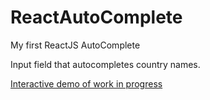 # ReactAutoComplete
My first ReactJS AutoComplete

Input field that autocompletes country names.

[Interactive demo of work in progress](https://marcinostaszewski.github.io/ReactAutoComplete/index_autocomplete.html)